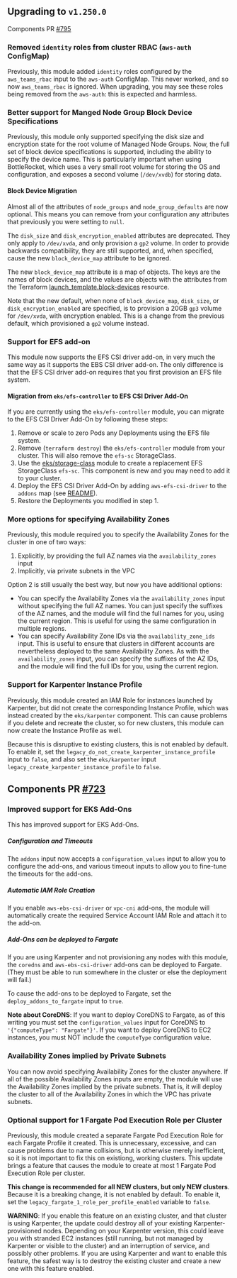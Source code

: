 ## Upgrading to `v1.250.0`

Components PR [#795](https://github.com/cloudposse/terraform-aws-components/pull/723)

### Removed `identity` roles from cluster RBAC (`aws-auth` ConfigMap)

Previously, this module added `identity` roles configured by the `aws_teams_rbac`
input to the `aws-auth` ConfigMap. This never worked, and so now `aws_teams_rbac`
is ignored. When upgrading, you may see these roles being removed from the `aws-auth`:
this is expected and harmless.

### Better support for Manged Node Group Block Device Specifications

Previously, this module only supported specifying the disk size and encryption state
for the root volume of Managed Node Groups. Now, the full set of block device
specifications is supported, including the ability to specify the device name.
This is particularly important when using BottleRocket, which uses a very small
root volume for storing the OS and configuration, and exposes a second volume
(`/dev/xvdb`) for storing data.

#### Block Device Migration

Almost all of the attributes of `node_groups` and `node_group_defaults` are now
optional. This means you can remove from your configuration any attributes that
previously you were setting to `null`.

The `disk_size` and `disk_encryption_enabled` attributes are deprecated. They
only apply to `/dev/xvda`, and only provision a `gp2` volume. In order to
provide backwards compatibility, they are still supported, and, when specified,
cause the new `block_device_map` attribute to be ignored.

The new `block_device_map` attribute is a map of objects. The keys are the names
of block devices, and the values are objects with the attributes from the Terraform
[launch_template.block-devices](https://registry.terraform.io/providers/hashicorp/aws/latest/docs/resources/launch_template#block-devices) resource.

Note that the new default, when none of `block_device_map`, `disk_size`, or
`disk_encryption_enabled` are specified, is to provision a 20GB `gp3` volume
for `/dev/xvda`, with encryption enabled. This is a change from the previous
default, which provisioned a `gp2` volume instead.

### Support for EFS add-on

This module now supports the EFS CSI driver add-on, in very much the same way
as it supports the EBS CSI driver add-on. The only difference is that the
EFS CSI driver add-on requires that you first provision an EFS file system.

#### Migration from `eks/efs-controller` to EFS CSI Driver Add-On

If you are currently using the `eks/efs-controller` module, you can migrate
to the EFS CSI Driver Add-On by following these steps:

1. Remove or scale to zero Pods any Deployments using the EFS file system.
2. Remove (`terraform destroy`) the `eks/efs-controller` module from your
   cluster. This will also remove the `efs-sc` StorageClass.
3. Use the [eks/storage-class](https://github.com/cloudposse/terraform-aws-components/tree/main/modules/eks/storage-class)
   module to create a replacement EFS StorageClass `efs-sc`. This component is new and you may need to add it to your cluster.
4. Deploy the EFS CSI Driver Add-On by adding `aws-efs-csi-driver` to the `addons` map (see [README](./README.md)).
5. Restore the Deployments you modified in step 1.

### More options for specifying Availability Zones

Previously, this module required you to specify the Availability Zones for the
cluster in one of two ways:

1. Explicitly, by providing the full AZ names via the `availability_zones` input
2. Implicitly, via private subnets in the VPC

Option 2 is still usually the best way, but now you have additional options:

- You can specify the Availability Zones via the `availability_zones` input
  without specifying the full AZ names. You can just specify the suffixes of
  the AZ names, and the module will find the full names for you, using the
  current region. This is useful for using the same configuration in multiple regions.
- You can specify Availability Zone IDs via the `availability_zone_ids` input.
  This is useful to ensure that clusters in different accounts are nevertheless
  deployed to the same Availability Zones. As with the `availability_zones` input,
  you can specify the suffixes of the AZ IDs, and the module will find the full
  IDs for you, using the current region.

### Support for Karpenter Instance Profile

Previously, this module created an IAM Role for instances launched by Karpenter,
but did not create the corresponding Instance Profile, which was instead created by
the `eks/karpenter` component. This can cause problems if you delete and recreate the cluster,
so for new clusters, this module can now create the Instance Profile as well.

Because this is disruptive to existing clusters, this is not enabled by default.
To enable it, set the `legacy_do_not_create_karpenter_instance_profile` input to `false`,
and also set the `eks/karpenter` input `legacy_create_karpenter_instance_profile` to `false`.

## Components PR [#723](https://github.com/cloudposse/terraform-aws-components/pull/723)


### Improved support for EKS Add-Ons

This has improved support for EKS Add-Ons.

##### Configuration and Timeouts

The `addons` input now accepts a `configuration_values` input to allow you
to configure the add-ons, and various timeout inputs to allow you to fine-tune
the timeouts for the add-ons.

##### Automatic IAM Role Creation

If you enable `aws-ebs-csi-driver` or `vpc-cni` add-ons, the module will
automatically create the required Service Account IAM Role and attach it to
the add-on.

##### Add-Ons can be deployed to Fargate

If you are using Karpenter and not provisioning any nodes with this module,
the `coredns` and `aws-ebs-csi-driver` add-ons can be deployed to Fargate.
(They must be able to run somewhere in the cluster or else the deployment
will fail.)

To cause the add-ons to be deployed to Fargate, set the `deploy_addons_to_fargate`
input to `true`.

**Note about CoreDNS**: If you want to deploy CoreDNS to Fargate, as of this
writing you must set the `configuration_values` input for CoreDNS to
`'{"computeType": "Fargate"}'`. If you want to deploy CoreDNS to EC2 instances,
you must NOT include the `computeType` configuration value.

### Availability Zones implied by Private Subnets

You can now avoid specifying Availability Zones for the cluster anywhere.
If all of the possible Availability Zones inputs are empty, the module will
use the Availability Zones implied by the private subnets. That is, it will
deploy the cluster to all of the Availability Zones in which the VPC has
private subnets.

### Optional support for 1 Fargate Pod Execution Role per Cluster

Previously, this module created a separate Fargate Pod Execution Role for each
Fargate Profile it created. This is unnecessary, excessive, and can cause
problems due to name collisions, but is otherwise merely inefficient, so it is
not important to fix this on existiong, working clusters.
This update brings a feature that causes the module to create at
most 1 Fargate Pod Execution Role per cluster.

**This change is recommended for all NEW clusters, but only NEW clusters**.
Because it is a breaking change, it is not enabled by default. To enable it, set the
`legacy_fargate_1_role_per_profile_enabled` variable to `false`.

**WARNING**: If you enable this feature on an existing cluster, and that
cluster is using Karpenter, the update could destroy all of your existing
Karpenter-provisioned nodes. Depending on your Karpenter version, this
could leave you with stranded EC2 instances (still running, but not managed by
Karpenter or visible to the cluster) and an interruption of service, and
possibly other problems. If you are using Karpenter and want to enable this
feature, the safest way is to destroy the existing cluster and create a new
one with this feature enabled.
